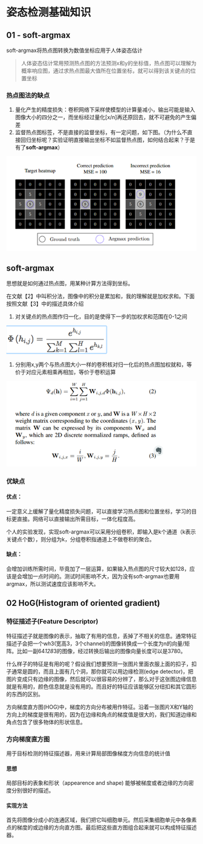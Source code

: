 # 姿态检测基础知识

## 01 - soft-argmax

soft-argmax将热点图转换为数值坐标应用于人体姿态估计

> 人体姿态估计常用预测热点图的方法预测x和y的坐标值，热点图可以理解为概率响应图，通过求热点图最大值所在位置坐标，就可以得到该关键点的位置坐标



### 热点图法的缺点

1. 量化产生的精度损失：卷积网络下采样使模型的计算量减小，输出可能是输入图像大小的四分之一，而坐标经过量化[x/n]再还原回去，就不可避免的产生偏差
2. 监督热点图标签，不是直接的监督坐标，有一定问题，如下图。（为什么不直接回归坐标呢？实验证明直接输出坐标不如监督热点图，如何结合起来？于是有了**soft-argmax**）

![](https://raw.githubusercontent.com/lxy5513/Markdown_image_dateset/master/Xnip2018-12-29_11-49-47.png)

## soft-argmax


思想就是如何通过热点图，用某种计算方法得到坐标。

在文献【2】中叫积分法，图像中的积分是累加和，我的理解就是加权求和。下面按照文献【3】中的描述具体介绍

1. 对关键点的热点图作归一化，目的是使得下一步的加权求和范围在0-1之间

![](https://raw.githubusercontent.com/lxy5513/Markdown_image_dateset/master/Xnip2018-12-29_11-54-07.png)



1. 分别用x,y两个与热点图大小一样的卷积核对归一化后的热点图加权就和，等价于对应元素相乘再相加，等价于卷积运算

![](https://raw.githubusercontent.com/lxy5513/Markdown_image_dateset/master/Xnip2018-12-29_11-54-37.png)



### 优缺点

#### 优点：

一定意义上缓解了量化精度损失问题，可以直接学习热点图和位置坐标，学习的目标更直接。网络可以直接输出所需目标，一体化程度高。

个人的实验发现，实现soft-argmax可以采用分组卷积，即输入是k个通道（k表示关键点个数），则分组为k，分组卷积指通道上不做卷积的聚合。

#### 缺点：

会增加训练所需时间，毕竟加了一层运算，如果输入热点图的尺寸较大如128，应该是会增加一点时间的。测试时间影响不大，因为没有soft-argmax也要用argmax，所以测试速度应该影响不大。



## 02 HoG(Histogram of oriented gradient)

### 特征描述子(Feature Descriptor)

特征描述子就是图像的表示，抽取了有用的信息，丢掉了不相关的信息。通常特征描述子会把一个w*h*3(宽高3，3个channel)的图像转换成一个长度为n的向量/矩阵。比如一副64*128*3的图像，经过转换后输出的图像向量长度可以是3780。

什么样子的特征是有用的呢？假设我们想要预测一张图片里面衣服上面的扣子，扣子通常是圆的，而且上面有几个洞，那你就可以用边缘检测(edge detector)，把图片变成只有边缘的图像，然后就可以很容易的分辨了，那么对于这张图边缘信息就是有用的，颜色信息就是没有用的。而且好的特征应该能够区分纽扣和其它圆形的东西的区别。

方向梯度直方图(HOG)中，梯度的方向分布被用作特征。沿着一张图片X和Y轴的方向上的梯度是很有用的，因为在边缘和角点的梯度值是很大的，我们知道边缘和角点包含了很多物体的形状信息。

### 方向梯度直方图

用于目标检测的特征描述器，用来计算局部图像梯度方向信息的统计值

#### 思想

局部目标的表象和形状（appearence and shape) 能够被梯度或者边缘的方向密度分别很好的描述。

#### 实现方法

首先将图像分成小的连通区域，我们把它叫细胞单元。然后采集细胞单元中各像素点的梯度的或边缘的方向直方图。最后把这些直方图组合起来就可以构成特征描述器。



